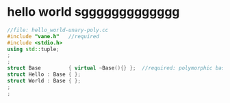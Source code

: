 # hello world sggggggggggggg


```c++
//file: hello_world-unary-poly.cc
#include "vane.h"   //required
#include <stdio.h>
using std::tuple;
;
;
struct Base         { virtual ~Base(){} };  //required: polymorphic base
struct Hello : Base { };
struct World : Base { };
;
;






```

